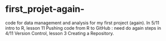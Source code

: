 # first_projet-again-
code for data management and analysis for my first project (again). 
In 5/11 intro to R, lesson 11 Pushing code from R to GitHub : need do again steps in 4/11 Version Control, lesson 3 Creating a Repository.

